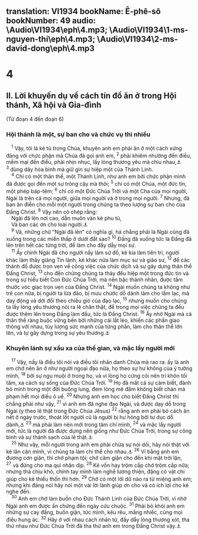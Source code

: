 translation: VI1934
bookName: Ê-phê-sô 
bookNumber: 49
audio: \Audio\VI1934\eph\4.mp3; \Audio\VI1934\1-ms-nguyen-thi\eph\4.mp3; \Audio\VI1934\2-ms-david-dong\eph\4.mp3
-------

<div class="title"><h1>4</h1><h2>II. Lời khuyến dụ về cách tín đồ ăn ở trong Hội thánh, Xã hội và Gia-đình</h2><p>(Từ đoạn 4 đến đoạn 6)</p><h3>Hội thánh là một, sự ban cho và chức vụ thì nhiều</h3></div>
<span class="verse eph_4_1"> <sup>1</sup> Vậy, tôi là kẻ tù trong Chúa, khuyên anh em phải ăn ở một cách xứng đáng với chức phận mà Chúa đã gọi anh em, </span>
<span class="verse eph_4_2"><sup>2</sup> phải khiêm nhường đến điều, mềm mại đến điều, phải nhịn nhục, lấy lòng thương yêu mà chìu nhau,<a data-toggle="tooltip" data-placement="bottom" title="Co 3:12-13">⚓</a></span>
<span class="verse eph_4_3"><sup>3</sup> dùng dây hòa bình mà giữ gìn sự hiệp một của Thánh Linh. <br/></span>
<span class="verse eph_4_4"> <sup>4</sup> Chỉ có một thân thể, một Thánh Linh, như anh em bởi chức phận mình đã được gọi đến một sự trông cậy mà thôi; </span>
<span class="verse eph_4_5"><sup>5</sup> chỉ có một Chúa, một đức tin, một phép báp-têm; </span>
<span class="verse eph_4_6"><sup>6</sup> chỉ có một Đức Chúa Trời và một Cha của mọi người, Ngài là trên cả mọi người, giữa mọi người và ở trong mọi người. </span>
<span class="verse eph_4_7"><sup>7</sup> Nhưng, đã ban ân điển cho mỗi một người trong chúng ta theo lượng sự ban cho của Đấng Christ. </span>
<span class="verse eph_4_8"><sup>8</sup> Vậy nên có chép rằng: <br/> Ngài đã lên nơi cao, dẫn muôn vàn kẻ phu tù, <br/> Và ban các ơn cho loài người.<a data-toggle="tooltip" data-placement="bottom" title="Thi 68:18">⚓</a><br/></span>
<span class="verse eph_4_9"> <sup>9</sup> Vả, những chữ “Ngài đã lên” có nghĩa gì, há chẳng phải là Ngài cũng đã xuống trong các miền thấp ở dưới đất sao? </span>
<span class="verse eph_4_10"><sup>10</sup> Đấng đã xuống tức là Đấng đã lên trên hết các từng trời, để làm cho đầy dẫy mọi sự. <br/></span>
<span class="verse eph_4_11"> <sup>11</sup> Ấy chính Ngài đã cho người nầy làm sứ đồ, kẻ kia làm tiên tri, người khác làm thầy giảng Tin lành, kẻ khác nữa làm mục sư và giáo sư, </span>
<span class="verse eph_4_12"><sup>12</sup> để các thánh đồ được trọn vẹn về công việc của chức dịch và sự gây dựng thân thể Đấng Christ, </span>
<span class="verse eph_4_13"><sup>13</sup> cho đến chừng chúng ta thảy đều hiệp một trong đức tin và trong sự hiểu biết Con Đức Chúa Trời, mà nên bậc thành nhân, được tầm thước vóc giạc trọn vẹn của Đấng Christ. </span>
<span class="verse eph_4_14"><sup>14</sup> Ngài muốn chúng ta không như trẻ con nữa, bị người ta lừa đảo, bị mưu chước dỗ dành làm cho lầm lạc, mà day động và dời đổi theo chiều gió của đạo lạc, </span>
<span class="verse eph_4_15"><sup>15</sup> nhưng muốn cho chúng ta lấy lòng yêu thương nói ra lẽ chân thật, để trong mọi việc chúng ta đều được thêm lên trong Đấng làm đầu, tức là Đấng Christ. </span>
<span class="verse eph_4_16"><sup>16</sup> Ấy nhờ Ngài mà cả thân thể ràng buộc vững bền bởi những cái lắt léo, khiến các phần giao thông với nhau, tùy lượng sức mạnh của từng phần, làm cho thân thể lớn lên, và tự gây dựng trong sự yêu thương.<a data-toggle="tooltip" data-placement="bottom" title="Co 2:19">⚓</a><br/></span>
<div class="title"><h3>Khuyên lánh sự xấu xa của thế gian, và mặc lấy người mới</h3></div>
<span class="verse eph_4_17"> <sup>17</sup> Vậy, nầy là điều tôi nói và điều tôi nhân danh Chúa mà rao ra: ấy là anh em chớ nên ăn ở như người ngoại đạo nữa, họ theo sự hư không của ý tưởng mình, </span>
<span class="verse eph_4_18"><sup>18</sup> bởi sự ngu muội ở trong họ, và vì lòng họ cứng cỏi nên trí khôn tối tăm, xa cách sự sống của Đức Chúa Trời. </span>
<span class="verse eph_4_19"><sup>19</sup> Họ đã mất cả sự cảm biết, đành bỏ mình trong một đời buông lung, đem lòng mê đắm không biết chán mà phạm hết mọi điều ô uế. </span>
<span class="verse eph_4_20"><sup>20</sup> Nhưng anh em học cho biết Đấng Christ thì chẳng phải như vậy, </span>
<span class="verse eph_4_21"><sup>21</sup> vì anh em đã nghe đạo Ngài, và được dạy dỗ trong Ngài (y theo lẽ thật trong Đức Chúa Jêsus) </span>
<span class="verse eph_4_22"><sup>22</sup> rằng anh em phải bỏ cách ăn nết ở ngày trước, thoát lốt người cũ là người bị hư hỏng bởi tư dục dỗ dành,<a data-toggle="tooltip" data-placement="bottom" title="Co 3:9">⚓</a></span>
<span class="verse eph_4_23"><sup>23</sup> mà phải làm nên mới trong tâm chí mình, </span>
<span class="verse eph_4_24"><sup>24</sup> và mặc lấy người mới, tức là người đã được dựng nên giống như Đức Chúa Trời, trong sự công bình và sự thánh sạch của lẽ thật.<a data-toggle="tooltip" data-placement="bottom" title="Co 3:10; Sa 1:26 ">⚓</a><br/></span>
<span class="verse eph_4_25"> <sup>25</sup> Như vậy, mỗi người trong anh em phải chừa sự nói dối, hãy nói thật với kẻ lân cận mình, vì chúng ta làm chi thể cho nhau.<a data-toggle="tooltip" data-placement="bottom" title="Xa 8:16">⚓</a></span>
<span class="verse eph_4_26"><sup>26</sup> Ví bằng anh em đương cơn giận, thì chớ phạm tội; chớ căm giận cho đến khi mặt trời lặn, </span>
<span class="verse eph_4_27"><sup>27</sup> và đừng cho ma quỉ nhân dịp. </span>
<span class="verse eph_4_28"><sup>28</sup> Kẻ vốn hay trộm cắp chớ trộm cắp nữa; nhưng thà chịu khó, chính tay mình làm nghề lương thiện, đặng có vật chi giúp cho kẻ thiếu thốn thì hơn. </span>
<span class="verse eph_4_29"><sup>29</sup> Chớ có một lời dữ nào ra từ miệng anh em; nhưng khi đáng nói hãy nói một vài lời lành giúp ơn cho và có ích lợi cho kẻ nghe đến. <br/></span>
<span class="verse eph_4_30"> <sup>30</sup> Anh em chớ làm buồn cho Đức Thánh Linh của Đức Chúa Trời, vì nhờ Ngài anh em được ấn chứng đến ngày cứu chuộc. </span>
<span class="verse eph_4_31"><sup>31</sup> Phải bỏ khỏi anh em những sự cay đắng, buồn giận, tức mình, kêu rêu, mắng nhiếc, cùng mọi điều hung ác. </span>
<span class="verse eph_4_32"><sup>32</sup> Hãy ở với nhau cách nhân từ, đầy dẫy lòng thương xót, tha thứ nhau như Đức Chúa Trời đã tha thứ anh em trong Đấng Christ vậy.<a data-toggle="tooltip" data-placement="bottom" title="Co 3:13">⚓</a><br/></span>
